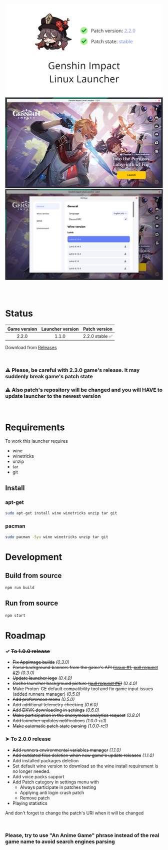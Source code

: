 <img src="repository-pics/logo.jpg">

<img src="repository-pics/launcher-main.png">

<img src="repository-pics/launcher-settings.png">

<br><br>

# Status

| Game version | Launcher version | Patch version |
| :---: | :---: | :---: |
| 2.2.0 | 1.1.0 | 2.2.0 stable ✅ |

Download from [Releases](https://notabug.org/nobody/an-anime-game-launcher/releases)

<br>

### ⚠️ Please, be careful with 2.3.0 game's release. It may suddenly break game's patch state

### ⚠️ Also patch's repository will be changed and you will HAVE to update launcher to the newest version

<br>

# Requirements

To work this launcher requires

* wine
* winetricks
* unzip
* tar
* git

## Install

### apt-get

```sh
sudo apt-get install wine winetricks unzip tar git
```

### pacman

```sh
sudo pacman -Syu wine winetricks unzip tar git
```

# Development

## Build from source

```sh
npm run build
```

## Run from source

```sh
npm start
```

# Roadmap

### ✓ <s>To 1.0.0 release</s>

* <s>Fix AppImage builds</s> *(0.3.0)*
* <s>Parse background banners from the game's API ([issue #1](https://notabug.org/nobody/an-anime-game-launcher/issues/1), [pull request #2](https://notabug.org/nobody/an-anime-game-launcher/pulls/2))</s> *(0.3.0)*
* <s>Update launcher logo</s> *(0.4.0)*
* <s>Cache launcher background picture ([pull request #6](https://notabug.org/nobody/an-anime-game-launcher/pulls/6))</s> *(0.4.0)*
* <s>Make Proton-GE default compatibility tool and fix game input issues</s> (added runners manager) *(0.5.0)*
* <s>Add preferences menu</s> *(0.5.0)*
* <s>Add additional telemetry checking</s> *(0.6.0)*
* <s>Add DXVK downloading in settings</s> *(0.6.0)*
* <s>Make participation in the anonymous analytics request</s> *(0.8.0)*
* <s>Add launcher updates notifications</s> *(1.0.0-rc1)*
* <s>Make automatic patch state parsing</s> *(1.0.0-rc1)*

### ➤ To 2.0.0 release

* <s>Add runners environmental variables manager</s> *(1.1.0)*
* <s>Add outdated files deletion when new game's update releases</s> *(1.1.0)*
* Add installed packages deletion
* Set default wine version to download so the wine install requirement is no longer needed.
* Add voice packs support
* Add Patch category in settings menu with
  - Always participate in patches testing
  - Applying anti login crash patch
  - Remove patch
* Playing statistics

And don't forget to change the patch's URI when it will be changed

<br>

### Please, try to use "An Anime Game" phrase instead of the real game name to avoid search engines parsing